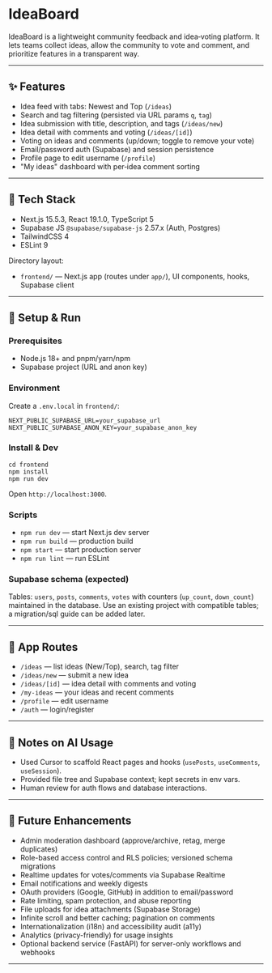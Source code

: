 # IdeaBoard

IdeaBoard is a lightweight community feedback and idea‑voting platform. It lets teams collect ideas, allow the community to vote and comment, and prioritize features in a transparent way.

---

## ✨ Features
- Idea feed with tabs: Newest and Top (`/ideas`)
- Search and tag filtering (persisted via URL params `q`, `tag`)
- Idea submission with title, description, and tags (`/ideas/new`)
- Idea detail with comments and voting (`/ideas/[id]`)
- Voting on ideas and comments (up/down; toggle to remove your vote)
- Email/password auth (Supabase) and session persistence
- Profile page to edit username (`/profile`)
- "My ideas" dashboard with per‑idea comment sorting

---

## 🧰 Tech Stack
- Next.js 15.5.3, React 19.1.0, TypeScript 5
- Supabase JS `@supabase/supabase-js` 2.57.x (Auth, Postgres)
- TailwindCSS 4
- ESLint 9

Directory layout:
- `frontend/` — Next.js app (routes under `app/`), UI components, hooks, Supabase client

---

## 🚀 Setup & Run

### Prerequisites
- Node.js 18+ and pnpm/yarn/npm
- Supabase project (URL and anon key)

### Environment
Create a `.env.local` in `frontend/`:

```
NEXT_PUBLIC_SUPABASE_URL=your_supabase_url
NEXT_PUBLIC_SUPABASE_ANON_KEY=your_supabase_anon_key
```

### Install & Dev
```
cd frontend
npm install
npm run dev
```
Open `http://localhost:3000`.

### Scripts
- `npm run dev` — start Next.js dev server
- `npm run build` — production build
- `npm start` — start production server
- `npm run lint` — run ESLint

### Supabase schema (expected)
Tables: `users`, `posts`, `comments`, `votes` with counters (`up_count`, `down_count`) maintained in the database. Use an existing project with compatible tables; a migration/sql guide can be added later.

---

## 🔗 App Routes
- `/ideas` — list ideas (New/Top), search, tag filter
- `/ideas/new` — submit a new idea
- `/ideas/[id]` — idea detail with comments and voting
- `/my-ideas` — your ideas and recent comments
- `/profile` — edit username
- `/auth` — login/register

---

## 📝 Notes on AI Usage
- Used Cursor to scaffold React pages and hooks (`usePosts`, `useComments`, `useSession`).
- Provided file tree and Supabase context; kept secrets in env vars.
- Human review for auth flows and database interactions.

---
## 🔭 Future Enhancements
- Admin moderation dashboard (approve/archive, retag, merge duplicates)
- Role-based access control and RLS policies; versioned schema migrations
- Realtime updates for votes/comments via Supabase Realtime
- Email notifications and weekly digests
- OAuth providers (Google, GitHub) in addition to email/password
- Rate limiting, spam protection, and abuse reporting
- File uploads for idea attachments (Supabase Storage)
- Infinite scroll and better caching; pagination on comments
- Internationalization (i18n) and accessibility audit (a11y)
- Analytics (privacy-friendly) for usage insights
- Optional backend service (FastAPI) for server-only workflows and webhooks
---

